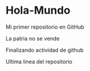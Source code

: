 # Hola-Mundo

Mi primer repositorio en GitHub

La patria no se vende

Finalizando actividad de github

Ultima linea del repositorio
